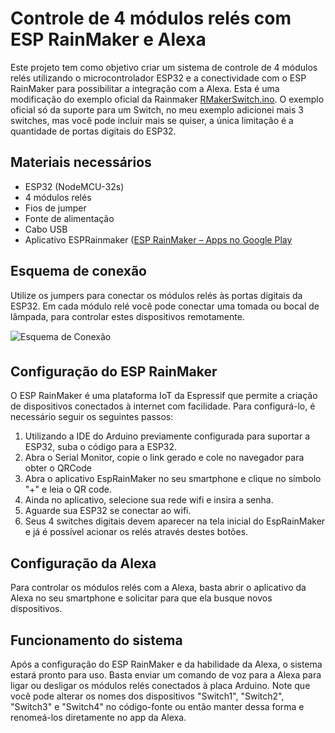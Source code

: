 
# Controle de 4 módulos relés com ESP RainMaker e Alexa

Este projeto tem como objetivo criar um sistema de controle de 4 módulos relés utilizando o microcontrolador ESP32 e a conectividade com o ESP RainMaker para possibilitar a integração com a Alexa.
Esta é uma modificação do exemplo oficial da Rainmaker [RMakerSwitch.ino](https://github.com/espressif/arduino-esp32/blob/master/libraries/RainMaker/examples/RMakerSwitch/RMakerSwitch.ino). O exemplo oficial só da suporte para um Switch, no meu exemplo adicionei mais 3 switches, mas você pode incluir mais se quiser, a única limitação é a quantidade de portas digitais do ESP32.

## Materiais necessários

-   ESP32 (NodeMCU-32s)
-   4 módulos relés
-   Fios de jumper
-   Fonte de alimentação 
-	Cabo USB
-	Aplicativo ESPRainmaker ([ESP RainMaker – Apps no Google Play](https://play.google.com/store/apps/details?id=com.espressif.rainmaker&hl=pt_BR&gl=US)

## Esquema de conexão

Utilize os jumpers para conectar os módulos relés às portas digitais da ESP32. Em cada módulo relé você pode conectar uma tomada ou bocal de lâmpada, para controlar estes dispositivos remotamente.

![Esquema de Conexão](https://images2.imgbox.com/12/04/pMsU9gwv_o.png)


## Configuração do ESP RainMaker

O ESP RainMaker é uma plataforma IoT da Espressif que permite a criação de dispositivos conectados à internet com facilidade. Para configurá-lo, é necessário seguir os seguintes passos:

1.  Utilizando a IDE do Arduino previamente configurada para suportar a ESP32, suba o código para a ESP32.
2.  Abra o Serial Monitor, copie o link gerado e cole no navegador para obter o QRCode
3.  Abra o aplicativo EspRainMaker no seu smartphone e clique no símbolo "+" e leia o QR code.
4. Ainda no aplicativo, selecione sua rede wifi e insira a senha.
5. Aguarde sua ESP32 se conectar ao wifi.
6. Seus 4 switches digitais devem aparecer na tela inicial do EspRainMaker e já é possível acionar os relés através destes botões.

## Configuração da Alexa

Para controlar os módulos relés com a Alexa, basta abrir o aplicativo da Alexa no seu smartphone e solicitar para que ela busque novos dispositivos.

## Funcionamento do sistema

Após a configuração do ESP RainMaker e da habilidade da Alexa, o sistema estará pronto para uso. Basta enviar um comando de voz para a Alexa para ligar ou desligar os módulos relés conectados à placa Arduino. Note que você pode alterar os nomes dos dispositivos "Switch1", "Switch2", "Switch3" e "Switch4" no código-fonte ou então manter dessa forma e renomeá-los diretamente no app da Alexa.